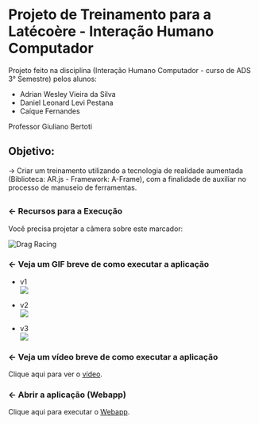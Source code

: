 # Projeto de Treinamento para a Latécoère - Interação Humano Computador

Projeto feito na disciplina (Interação Humano Computador - curso de ADS 3° Semestre) pelos alunos:

 - Adrian Wesley Vieira da Silva
 - Daniel Leonard Levi Pestana
 - Caíque Fernandes

Professor Giuliano Bertoti

## Objetivo:
 -> Criar um treinamento utilizando a tecnologia de realidade aumentada (Biblioteca: AR.js - Framework: A-Frame), com a finalidade de auxiliar no processo de manuseio de ferramentas.

## 

### ← Recursos para a Execução

Você precisa projetar a câmera sobre este marcador:

![Drag Racing](https://jeromeetienne.github.io/AR.js/data/images/HIRO.jpg)

### ← Veja um GIF breve de como executar a aplicação 
- v1  
![](execucao.gif)

- v2  
![](execucao_v2.gif)

- v3  
![](execucao_v3.gif)

### ← Veja um vídeo breve de como executar a aplicação 

Clique aqui para ver o [vídeo](https://github.com/DanielPestana/arJS_Eng_de_Software).

### ← Abrir a aplicação (Webapp)

Clique aqui para executar o [Webapp](https://danielpestana-arjs-eng-de-software-1.glitch.me/).
